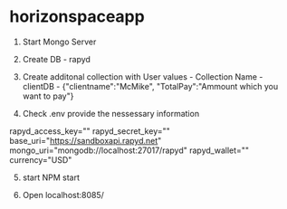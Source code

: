 # horizonspaceapp
1. Start Mongo Server

2. Create DB - rapyd

3. Create additonal collection with User values - 
      Collection Name - clientDB - {"clientname":"McMike", "TotalPay":"Ammount which you want to pay"}
      
4. Check .env provide the nessessary information

rapyd_access_key=""
rapyd_secret_key=""
base_uri="https://sandboxapi.rapyd.net"
mongo_uri="mongodb://localhost:27017/rapyd"
rapyd_wallet=""
currency="USD"

5. start NPM start 

6. Open localhost:8085/
